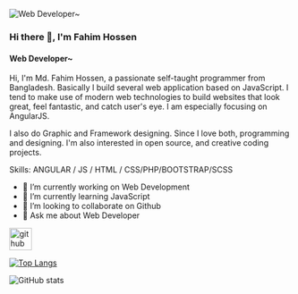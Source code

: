 ![Web Developer~](https://pbs.twimg.com/profile_banners/1499290635806777345/1678341938/1080x360)

### Hi there 👋, I'm Fahim Hossen
#### Web Developer~

Hi, I'm Md. Fahim Hossen, a passionate self-taught programmer from Bangladesh. Basically I build several web application based on JavaScript. I tend to make use of modern web technologies to build websites that look great, feel fantastic, and catch user's eye. I am especially focusing on AngularJS.

I also do Graphic and Framework designing. Since I love both, programming and designing. I'm also interested in open source, and creative coding projects.

Skills: ANGULAR / JS / HTML / CSS/PHP/BOOTSTRAP/SCSS

- 🔭 I’m currently working on Web Development 
- 🌱 I’m currently learning JavaScript 
- 👯 I’m looking to collaborate on Github 
- 💬 Ask me about Web Developer 


[<img src='https://cdn.jsdelivr.net/npm/simple-icons@3.0.1/icons/github.svg' alt='github' height='40'>](https://github.com/FahimTs)  

[![Top Langs](https://github-readme-stats.vercel.app/api/top-langs/?username=FahimTs)](https://github.com/anuraghazra/github-readme-stats)

![GitHub stats](https://github-readme-stats.vercel.app/api?username=FahimTs&show_icons=true)  

